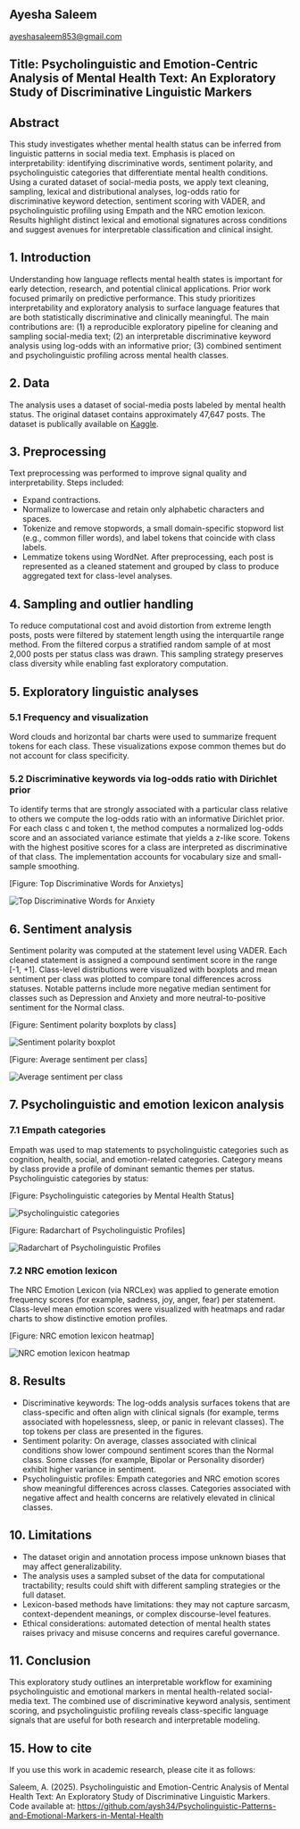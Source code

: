 ## Ayesha Saleem
ayeshasaleem853@gmail.com


## Title: Psycholinguistic and Emotion-Centric Analysis of Mental Health Text: An Exploratory Study of Discriminative Linguistic Markers

## Abstract
This study investigates whether mental health status can be inferred from linguistic patterns in social media text. Emphasis is placed on interpretability: identifying discriminative words, sentiment polarity, and psycholinguistic categories that differentiate mental health conditions. Using a curated dataset of social-media posts, we apply text cleaning, sampling, lexical and distributional analyses, log-odds ratio for discriminative keyword detection, sentiment scoring with VADER, and psycholinguistic profiling using Empath and the NRC emotion lexicon. Results highlight distinct lexical and emotional signatures across conditions and suggest avenues for interpretable classification and clinical insight. 

## 1. Introduction
Understanding how language reflects mental health states is important for early detection, research, and potential clinical applications. Prior work focused primarily on predictive performance. This study prioritizes interpretability and exploratory analysis to surface language features that are both statistically discriminative and clinically meaningful. The main contributions are: (1) a reproducible exploratory pipeline for cleaning and sampling social-media text; (2) an interpretable discriminative keyword analysis using log-odds with an informative prior; (3) combined sentiment and psycholinguistic profiling across mental health classes.

## 2. Data
The analysis uses a dataset of social-media posts labeled by mental health status. The original dataset contains approximately 47,647 posts. The dataset is publically available on [Kaggle](https://www.kaggle.com/datasets/suchintikasarkar/sentiment-analysis-for-mental-health). 

## 3. Preprocessing
Text preprocessing was performed to improve signal quality and interpretability. Steps included:
- Expand contractions.
- Normalize to lowercase and retain only alphabetic characters and spaces.
- Tokenize and remove stopwords, a small domain-specific stopword list (e.g., common filler words), and label tokens that coincide with class labels.
- Lemmatize tokens using WordNet.
After preprocessing, each post is represented as a cleaned statement and grouped by class to produce aggregated text for class-level analyses.

## 4. Sampling and outlier handling
To reduce computational cost and avoid distortion from extreme length posts, posts were filtered by statement length using the interquartile range method. From the filtered corpus a stratified random sample of at most 2,000 posts per status class was drawn. This sampling strategy preserves class diversity while enabling fast exploratory computation.

## 5. Exploratory linguistic analyses
### 5.1 Frequency and visualization
Word clouds and horizontal bar charts were used to summarize frequent tokens for each class. These visualizations expose common themes but do not account for class specificity.

### 5.2 Discriminative keywords via log-odds ratio with Dirichlet prior
To identify terms that are strongly associated with a particular class relative to others we compute the log-odds ratio with an informative Dirichlet prior. For each class c and token t, the method computes a normalized log-odds score and an associated variance estimate that yields a z-like score. Tokens with the highest positive scores for a class are interpreted as discriminative of that class. The implementation accounts for vocabulary size and small-sample smoothing.

[Figure: Top Discriminative Words for Anxietys]

![Top Discriminative Words for Anxiety](assets/Top-Discriminative-Words-for-Anxiety.png)

## 6. Sentiment analysis
Sentiment polarity was computed at the statement level using VADER. Each cleaned statement is assigned a compound sentiment score in the range [-1, +1]. Class-level distributions were visualized with boxplots and mean sentiment per class was plotted to compare tonal differences across statuses. Notable patterns include more negative median sentiment for classes such as Depression and Anxiety and more neutral-to-positive sentiment for the Normal class.

[Figure: Sentiment polarity boxplots by class]

![Sentiment polarity boxplot](assets/sentiment-polarity-boxplot.jpg)

[Figure: Average sentiment per class]

![Average sentiment per class](assets/average-sentiment-per-class.png)

## 7. Psycholinguistic and emotion lexicon analysis
### 7.1 Empath categories
Empath was used to map statements to psycholinguistic categories such as cognition, health, social, and emotion-related categories. Category means by class provide a profile of dominant semantic themes per status.
Psycholinguistic categories by status:

[Figure: Psycholinguistic categories by Mental Health Status]

![Psycholinguistic categories](assets/psycholinguistic-categories-by-mental-health-status.png)

[Figure: Radarchart of Psycholinguistic Profiles]

![Radarchart of Psycholinguistic Profiles](assets/radarchart-psycholinguistic-profiles.png) 

### 7.2 NRC emotion lexicon
The NRC Emotion Lexicon (via NRCLex) was applied to generate emotion frequency scores (for example, sadness, joy, anger, fear) per statement. Class-level mean emotion scores were visualized with heatmaps and radar charts to show distinctive emotion profiles.

[Figure: NRC emotion lexicon heatmap]

![NRC emotion lexicon heatmap](assets/nrc-scores-heatmap.png)

## 8. Results
- Discriminative keywords: The log-odds analysis surfaces tokens that are class-specific and often align with clinical signals (for example, terms associated with hopelessness, sleep, or panic in relevant classes). The top tokens per class are presented in the figures.
- Sentiment polarity: On average, classes associated with clinical conditions show lower compound sentiment scores than the Normal class. Some classes (for example, Bipolar or Personality disorder) exhibit higher variance in sentiment.
- Psycholinguistic profiles: Empath categories and NRC emotion scores show meaningful differences across classes. Categories associated with negative affect and health concerns are relatively elevated in clinical classes.

## 10. Limitations
- The dataset origin and annotation process impose unknown biases that may affect generalizability.
- The analysis uses a sampled subset of the data for computational tractability; results could shift with different sampling strategies or the full dataset.
- Lexicon-based methods have limitations: they may not capture sarcasm, context-dependent meanings, or complex discourse-level features.
- Ethical considerations: automated detection of mental health states raises privacy and misuse concerns and requires careful governance.

## 11. Conclusion
This exploratory study outlines an interpretable workflow for examining psycholinguistic and emotional markers in mental health-related social-media text. The combined use of discriminative keyword analysis, sentiment scoring, and psycholinguistic profiling reveals class-specific language signals that are useful for both research and interpretable modeling.

## 15. How to cite

If you use this work in academic research, please cite it as follows:

Saleem, A. (2025). Psycholinguistic and Emotion-Centric Analysis of Mental Health Text: An Exploratory Study of Discriminative Linguistic Markers. Code available at: https://github.com/aysh34/Psycholinguistic-Patterns-and-Emotional-Markers-in-Mental-Health